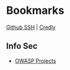 # Bookmarks
[Github SSH](https://www.youtube.com/watch?v=snCP3c7wXw0) | [Credly](https://www.credly.com/earner/dashboard)
## Info Sec
- [OWASP Projects](https://owasp.org/projects/)
